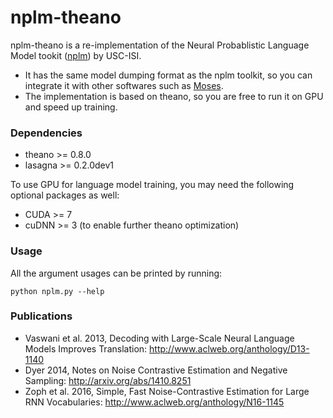 # nplm-theano

nplm-theano is a re-implementation of the Neural Probablistic Language Model tookit ([nplm](http://nlg.isi.edu/software/nplm/)) by USC-ISI.

+ It has the same model dumping format as the nplm toolkit, so you can integrate it with other softwares such as [Moses](https://github.com/moses-smt/mosesdecoder).
+ The implementation is based on theano, so you are free to run it on GPU and speed up training.

### Dependencies

+ theano >= 0.8.0
+ lasagna >= 0.2.0dev1

To use GPU for language model training, you may need the following optional packages as well:

+ CUDA >= 7
+ cuDNN >= 3 (to enable further theano optimization)

### Usage

All the argument usages can be printed by running:

`python nplm.py --help`

### Publications

+ Vaswani et al. 2013, Decoding with Large-Scale Neural Language Models Improves Translation: http://www.aclweb.org/anthology/D13-1140
+ Dyer 2014, Notes on Noise Contrastive Estimation and Negative Sampling: http://arxiv.org/abs/1410.8251
+ Zoph et al. 2016, Simple, Fast Noise-Contrastive Estimation for Large RNN Vocabularies: http://www.aclweb.org/anthology/N16-1145

